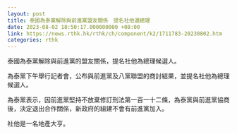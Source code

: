 ```yaml
---
layout: post
title: 泰國為泰黨解除與前進黨盟友關係　提名社他選總理
date: 2023-08-02 18:50:17.000000000 +08:00
link: https://news.rthk.hk/rthk/ch/component/k2/1711783-20230802.htm
categories: rthk
---
```


泰國為泰黨解除與前進黨的盟友關係，提名社他為總理候選人。

為泰黨下午舉行記者會，公布與前進黨及八黨聯盟的商討結果，並提名社他為總理候選人。

為泰黨表示，因前進黨堅持不放棄修訂刑法第一百一十二條，為泰黨與前進黨協商後，決定退出合作關係，新政府的組建不會有前進黨加入。

社他是一名地產大亨。
